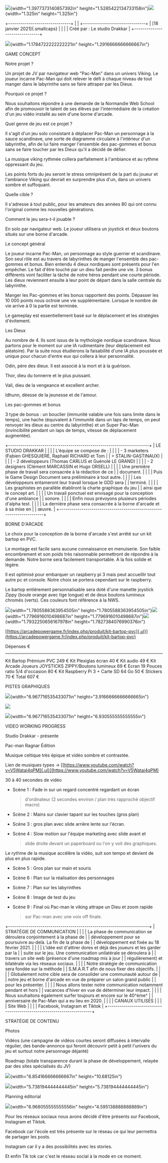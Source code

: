 ![](media/image18.jpg){width="1.3977373140857392in"
height="1.5285422134733158in"}![](media/image2.jpg){width="1.325in"
height="1.325in"}

+-------------------------------+
|                               |
+-------------------------------+
| [18 janvier 2021]{.smallcaps} |
|                               |
| Créé par : Le studio Drakkar  |
+-------------------------------+

![](media/image4.jpg){width="1.1784722222222221in"
height="1.2916666666666667in"}

GAME CONCEPT

Notre projet ?

Un projet de JV par navigateur web "Pac-Man" dans un univers Viking. Le
joueur incarne Pac-Man qui doit relever le défi à chaque niveau de tout
manger dans le labyrinthe sans se faire attraper par les Dieux.

Pourquoi ce projet ?

Nous souhaitons répondre à une demande de la Normandie Web School afin
de promouvoir le talent de ses élèves par l'intermédiaire de la création
d'un jeu vidéo installé au sein d'une borne d'arcade.

Quel genre de jeu est ce projet ?

Il s'agit d'un jeu solo consistant à déplacer Pac-Man un personnage à la
sauce scandinave, une sorte de diagramme circulaire à l'intérieur d'un
labyrinthe, afin de lui faire manger l'ensemble des pac-gommes et bonus
sans se faire toucher par les Dieux qu'il a décidé de défier.

La musique viking rythmée collera parfaitement à l'ambiance et au rythme
oppressant du jeu.

Les points forts du jeu seront le stress omniprésent de la part du
joueur et l'ambiance Viking qui devrait en surprendre plus d'un, dans un
univers sombre et suffoquant.

Quelle cible ?

Il s'adresse à tout public, pour les amateurs des années 80 qui ont
connu l'original comme les nouvelles générations.

Comment le jeu sera-t-il jouable ?

En solo par navigateur web. Le joueur utilisera un joystick et deux
boutons situés sur une borne d'arcade.

Le concept général

Le joueur incarne Pac-Man, un personnage au style guerrier et
scandinave. Son seul rôle est au travers de labyrinthes de manger
l'ensemble des pac-gommes et bonus. Bien entendu 4 dieux nordiques sont
présents pour l'en empêcher. Le fait d'être touché par un dieu fait
perdre une vie. 3 bonus différents vont faciliter la tâche de notre
héros pendant une courte période. Les dieux reviennent ensuite à leur
point de départ dans la salle centrale du labyrinthe.

Manger les Pac-gommes et les bonus rapportent des points. Dépasser les
10 000 points nous octroie une vie supplémentaire. Lorsque le nombre de
vie arrive à 0 la partie est terminée.

Le gameplay est essentiellement basé sur le déplacement et les
stratégies d'évitement.

Les Dieux

Au nombre de 4. Ils sont issus de la mythologie nordique scandinave.
Nous partons pour le moment sur une IA rudimentaire (leur déplacement
est aléatoire). Par la suite nous étudierons la faisabilité d'une IA
plus poussée et unique pour chacun d'entre eux qui collera à leur
personnalité.

Odin, père des dieux. Il est associé à la mort et à la guérison.

Thor, dieu du tonnerre et le plus puissant.

Vali, dieu de la vengeance et excellent archer.

Idhunn, déesse de la jeunesse et de l'amour.

Les pac-gommes et bonus

3 type de bonus : un bouclier (immunité valable une fois sans limite
dans le temps), une hache (équivalent à l'immunité dans un laps de
temps, on peut renvoyer les dieux au centre du labyrinthe) et un Super
Pac-Man (invincibilité pendant un laps de temps, vitesse de déplacement
augmentée).

+----------------------------------------------------------------------+
| LE STUDIO DRAKKAR                                                    |
|                                                                      |
| L'équipe se compose de :                                             |
|                                                                      |
| -   3 marketers (Fabien GHESQUIERE, Raphaël RICHARD et Tom           |
|     > STALIN-GASTINAUX)                                              |
|                                                                      |
| -   2 développeurs (Thomas CARLUS et Guénolé LE GRAND)               |
|                                                                      |
| -   2 designers (Clément MARCASSIN et Hugo ORSELL)                   |
|                                                                      |
| Une première phase de travail sera consacrée à la rédaction de ce    |
| document.                                                            |
|                                                                      |
| Puis le Game Design Document sera préliminaire à tout autre.         |
|                                                                      |
| Les développeurs entameront leur travail lorsque le GDD sera         |
| terminé.                                                             |
|                                                                      |
| Les graphistes en parallèle établiront la charte graphique du jeu    |
| ainsi que le concept art.                                            |
|                                                                      |
| Un travail ponctuel est envisagé pour la conception d'une ambiance   |
| sonore.                                                              |
|                                                                      |
| Enfin nous prévoyons plusieurs périodes d'alpha test.                |
|                                                                      |
| La dernière phase sera consacrée à la borne d'arcade et à sa mise en |
| œuvre.                                                               |
+----------------------------------------------------------------------+

BORNE D'ARCADE

Le choix pour la conception de la borne d'arcade s'est arrêté sur un kit
bartop en PVC.

Le montage est facile sans aucune connaissance en menuiserie. Son faible
encombrement et son poids très raisonnable permettront de répondre à la
demande. Notre borne sera facilement transportable. A la fois solide et
légère.

Il est optimisé pour embarquer un raspberry pi 3 mais peut accueillir
tout autre pc et console. Notre choix se portera cependant sur le
raspberry.

Le bartop entièrement personnalisable sera doté d'une manette joystick
Zippy (boule orange avec tige longue) et de deux boutons lumineux
chromés (verts). Ces couleurs font référence à la NWS.

![](media/image3.png){width="1.7805588363954505in"
height="1.7805588363954505in"}![](media/image8.jpg){width="1.7796916010498687in"
height="1.7796916010498687in"}![](media/image10.png){width="1.7932250656167978in"
height="1.7827384076990376in"}

[[https://arcadepowergame.fr/index.php/produit/kit-bartop-pvc]{.ul}](https://arcadepowergame.fr/index.php/produit/kit-bartop-pvc)

  Dépenses                                                    €
  ----------------------------------------------------- -- -- -------
  Kit Bartop Prémium PVC                                      249 €
  Kit Plexiglas écran                                         40 €
  Kit audio                                                   49 €
  Kit Arcade Joueurs JOYSTICKS ZIPPY/Boutons lumineux         69 €
  Ecran 19 Pouces ratio 5/4 d\'occasion                       80 €
  Kit Raspberry Pi 3 + Carte SD 64 Go                         50 €
  Stickers                                                    70 €
  Total                                                       607 €

PISTES GRAPHIQUES

![](media/image19.jpg){width="6.967716535433071in"
height="3.9166666666666665in"}

![](media/image1.emf)

![](media/image9.png){width="6.967716535433071in"
height="6.930555555555555in"}

VIDEO WORKING PROGRESS

Studio Drakkar - présente

Pac-man Ragnar Édition

Musique celtique très épique et vidéo sombre et contrastée.

Lien de musiques types -\>
[[https://www.youtube.com/watch?v=V5Watai4qPM]{.ul}](https://www.youtube.com/watch?v=V5Watai4qPM)

30 à 40 secondes de vidéo

-   Scène 1 : Fade in sur un regard concentré regardant un écran
    > d'ordinateur (2 secondes environ / plan très rapproché objectif
    > macro)

-   Scène 2 : Mains sur clavier tapant sur les touches (gros plan)

-   Scène 3 : gros plan avec slide arrière lente sur l'écran.

-   Scène 4 : Slow motion sur l'équipe marketing avec slide avant et
    > slide droite devant un paperboard ou l'on y voit des graphiques.

Le rythme de la musique accélère la vidéo, suit son tempo et devient de
plus en plus rapide.

-   Scène 5 : Gros plan sur main et souris

-   Scène 6 : Plan sur la réalisation des personnages

-   Scène 7 : Plan sur les labyrinthes

-   Scène 8 : Image de test du jeu

-   Scène 9 : Final où Pac-man le viking attrape un Dieu et zoom rapide
    > sur Pac-man avec une voix off finale.

+----------------------------------------------------------------------+
| STRATÉGIE DE COMMUNICATION                                           |
|                                                                      |
| La phase de communication se déroulera conjointement à la phase de   |
| développement pour se poursuivre au-delà. La fin de la phase de      |
| développement est fixée au 18 février 2021.                          |
|                                                                      |
| L'idée est d'attirer dores et déjà des joueurs et les garder par la  |
| suite sur le jeu. Une communication unilatérale se déroulera à       |
| travers un site web (présence d'une roadmap mis à jour               |
| régulièrement) et bilatérale via les réseaux sociaux.                |
|                                                                      |
| Notre stratégie de communication sera fondée sur la méthode          |
| S.M.A.R.T afin de nous fixer des objectifs.                          |
|                                                                      |
| Globalement notre cible sera de consolider une communauté autour de  |
| notre jeu et borne d'arcade en vue de préparer un salon grand public |
| pour les présenter.                                                  |
|                                                                      |
| Nous allons tester notre communication notamment pendant et hors     |
| vacances d'hiver en vue de déterminer leur impact.                   |
|                                                                      |
| Nous souhaitons également surfer toujours et encore sur le 40^ème^   |
| anniversaire de Pac-Man qui a eu lieu en 2020.                       |
|                                                                      |
| CANAUX UTILISÉS                                                      |
|                                                                      |
| Site Web                                                             |
|                                                                      |
| Facebook, Instagram et Tiktok                                        |
+----------------------------------------------------------------------+

STRATÉGIE DE CONTENU

Photos

Vidéos (une campagne de vidéos courtes seront diffusées à intervalle
régulier, des bande-annonce qui feront découvrir petit à petit l'univers
du jeu et surtout notre personnage déjanté)

Roadmap (totale transparence durant la phase de développement, relayée
par des sites spécialisés du JV)

![](media/image7.png){width="6.854166666666667in" height="10.68125in"}

![](media/image6.png){width="5.738194444444445in"
height="5.738194444444445in"}

Planning éditorial

![](media/image5.png){width="6.968055555555556in"
height="4.595138888888889in"}

Pour les réseaux sociaux nous avons décidé d\'être présents sur
Facebook, Instagram et Tiktok.

Facebook car l\'école est très présente sur le réseau ce qui leur
permettra de partager les posts.

Instagram car il y a des possibilités avec les stories.

Et enfin Tik tok car c\'est le réseau social à la mode en ce moment.
